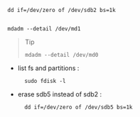 

    dd if=/dev/zero of /dev/sdb2 bs=1k


    mdadm --detail /dev/md1


> > [!TIP]
>     mdadm --detail /dev/md0

- list fs and partitions :
    
        sudo fdisk -l

- erase sdb5 instead of sdb2 :  
        
        dd if=/dev/zero of /dev/sdb5 bs=1k



